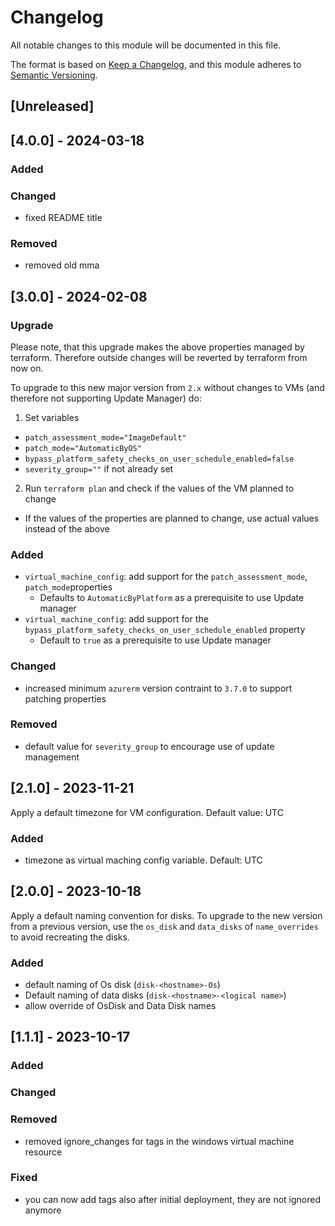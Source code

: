 # Changelog
All notable changes to this module will be documented in this file.
 
The format is based on [Keep a Changelog](https://keepachangelog.com/en/1.1.0/),
and this module adheres to [Semantic Versioning](https://semver.org/spec/v2.0.0.html).
 
## [Unreleased]

## [4.0.0] - 2024-03-18

### Added

### Changed 
- fixed README title

### Removed
- removed old mma 


## [3.0.0] - 2024-02-08

### Upgrade

Please note, that this upgrade makes the above properties managed by terraform. Therefore outside changes will be reverted by terraform from now on.

To upgrade to this new major version from `2.x` without changes to VMs (and therefore not supporting Update Manager) do:
1. Set variables
  - `patch_assessment_mode="ImageDefault"`
  - `patch_mode="AutomaticByOS"`
  - `bypass_platform_safety_checks_on_user_schedule_enabled=false`
  - `severity_group=""` if not already set
2. Run `terraform plan` and check if the values of the VM planned to change
  - If the values of the properties are planned to change, use actual values instead of the above

### Added

- `virtual_machine_config`: add support for the `patch_assessment_mode`, `patch_mode`properties
  - Defaults to `AutomaticByPlatform` as a prerequisite to use Update manager
- `virtual_machine_config`: add support for the `bypass_platform_safety_checks_on_user_schedule_enabled` property
  - Default to `true` as a prerequisite to use Update manager

### Changed

- increased minimum `azurerm` version contraint to `3.7.0` to support patching properties

### Removed

- default value for `severity_group` to encourage use of update management

## [2.1.0] - 2023-11-21

Apply a default timezone for VM configuration. Default value: UTC

### Added

- timezone as virtual maching config variable. Default: UTC

## [2.0.0] - 2023-10-18

Apply a default naming convention for disks. To upgrade to the new version from a previous version, use the `os_disk` and `data_disks` of `name_overrides` to avoid recreating the disks.

### Added

- default naming of Os disk (`disk-<hostname>-Os`)
- Default naming of data disks (`disk-<hostname>-<logical name>`)
- allow override of OsDisk and Data Disk names

## [1.1.1] - 2023-10-17
 
### Added
 
### Changed
 
### Removed

 - removed ignore_changes for tags in the windows virtual machine resource

### Fixed

 - you can now add tags also after initial deployment, they are not ignored anymore
